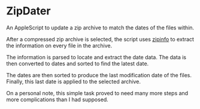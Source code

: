 # ZipDater
An AppleScript to update a zip archive to match the dates of the files within.

After a compressed zip archive is selected, the script uses [zipinfo](https://manpages.ubuntu.com/manpages/focal/man1/zipinfo.1.html) to extract the information on every file in the archive.

The information is parsed to locate and extract the date data. The data is then converted to dates and sorted to find the latest date.

The dates are then sorted to produce the last modification date of the files. Finally, this last date is applied to the selected archive.

On a personal note, this simple task proved to need many more steps and more complications than I had supposed.
